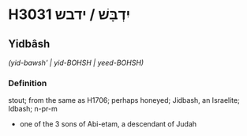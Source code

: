 # H3031 יִדְבָּשׁ / ידבש

## Yidbâsh

_(yid-bawsh' | yid-BOHSH | yeed-BOHSH)_

### Definition

stout; from the same as H1706; perhaps honeyed; Jidbash, an Israelite; Idbash; n-pr-m

- one of the 3 sons of Abi-etam, a descendant of Judah

